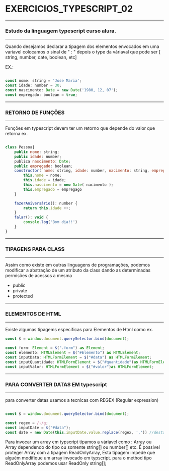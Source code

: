 # EXERCICIOS_TYPESCRIPT_02

----------------------------------------------------------------------------

### Estudo da linguagem typescript curso alura.

----------------------------------------------------------------------------

Quando desejamos declarar a tipagem dos elementos envocados em uma variavel
colocamos o sinal de " : " depois o type da váriaval que pode ser [ string, number, date, boolean, etc]

EX.:

```javascript

const nome: string = 'Jose Maria';
const idade: number = 30;
const nascimento: Date = new Date('1980, 12, 07');
const empregado: boolean = true;


```

----------------------------------------------------------------------------

### RETORNO DE FUNÇÕES

----------------------------------------------------------------------------

Funções em typescript devem ter um retorno que depende do valor que retorna ex.

```javascript

class Pessoa{
    public nome: string;
    public idade: number;
    publica nascimento: Date;
    public empregado: boolean;
    constructor( nome: string, idade: number, nacimento: string, empregado: boolean){
        this.nome = nome;
        this.idade = idade;
        this.nascimento = new Date( nacimento );
        this.empregado = empregago 
    }

    fazerAniversário(): number {
        return this.idade ++;
    }
    falar(): void {
        console.log('Bom dia!!')
    }
}

```

----------------------------------------------------------------------------

### TIPAGENS PARA CLASS

----------------------------------------------------------------------------

Assim como existe em outras linguagens de programações, podemos modificar a abstração de um atributo 
da class dando as determinadas permisões de acessos a mesma

- public
- private
- protected

------------------------------------------------------------------------------

### ELEMENTOS DE HTML

------------------------------------------------------------------------------

Existe algumas tipagems especificas para Elementos de Html como ex.

```javascript
const $ = window.document.querySelector.bind(document);

const form: Element = $(".form") as Element;
const elemento: HTMLElement = $("#Elemento") as HTMLElement;
const inputData: HTMLFormElement = $("#data") as HTMLFormElement;
const inputQuantidade: HTMLFormElement = $("#quantidade")as HTMLFormElement;
const inputValor: HTMLFormElement = $("#valor")as HTMLFormElement;

```

-------------------------------------------------------------------------------

### PARA CONVERTER DATAS EM typescript

-------------------------------------------------------------------------------


para converter datas usamos a tecnicas com REGEX (Regular expression)

```javascript

const $ = window.document.querySelector.bind(document);

const regex = /-/g;
const imputDate = $("#data");
const date = new Date(this.imputDate.value.replace(regex, ',')) //desta forma o valor de 2022-02-12 vira 2022,02,12 e o DATE converte para data.

```
Para invocar um array em typscript tipamos a váriavel como : Array<number> ou Array<string> dependendo do tipo ou somente string[] ou number[] etc.
É possivel proteger Array com a tipagem ReadOnlyArray, Esta tipagem impede que alguém modifique um array invocado em typscript.
para o method tipo ReadOnlyArray podemos usar ReadOnly string[];

